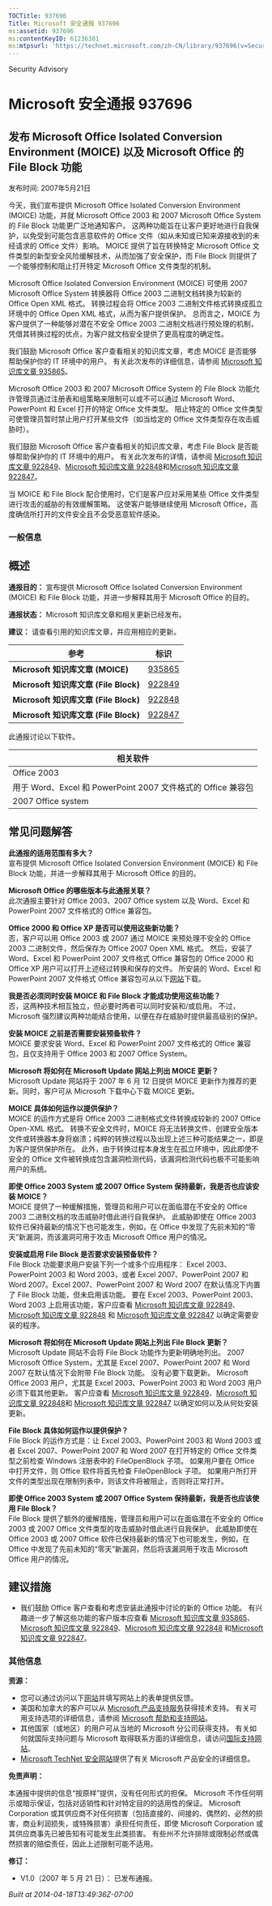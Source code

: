 ```yaml
---
TOCTitle: 937696
Title: Microsoft 安全通报 937696
ms:assetid: 937696
ms:contentKeyID: 61236381
ms:mtpsurl: 'https://technet.microsoft.com/zh-CN/library/937696(v=Security.10)'
---
```


Security Advisory

Microsoft 安全通报 937696
=========================

发布 Microsoft Office Isolated Conversion Environment (MOICE) 以及 Microsoft Office 的 File Block 功能
------------------------------------------------------------------------------------------------------

发布时间: 2007年5月21日

今天，我们宣布提供 Microsoft Office Isolated Conversion Environment (MOICE) 功能，并就 Microsoft Office 2003 和 2007 Microsoft Office System 的 File Block 功能更广泛地通知客户。 这两种功能旨在让客户更好地进行自我保护，以免受到可能包含恶意软件的 Office 文件（如从未知或已知来源接收到的未经请求的 Office 文件）影响。 MOICE 提供了旨在转换特定 Microsoft Office 文件类型的新型安全风险缓解技术，从而加强了安全保护，而 File Block 则提供了一个能够控制和阻止打开特定 Microsoft Office 文件类型的机制。

Microsoft Office Isolated Conversion Environment (MOICE) 可使用 2007 Microsoft Office System 转换器将 Office 2003 二进制文档转换为较新的 Office Open XML 格式。 转换过程会将 Office 2003 二进制文件格式转换成孤立环境中的 Office Open XML 格式，从而为客户提供保护。 总而言之，MOICE 为客户提供了一种能够对潜在不安全 Office 2003 二进制文档进行预处理的机制，凭借其转换过程的优点，为客户就文档安全提供了更高程度的确定性。

我们鼓励 Microsoft Office 客户查看相关的知识库文章，考虑 MOICE 是否能够帮助保护你的 IT 环境中的用户。 有关此次发布的详细信息，请参阅 [Microsoft 知识库文章 935865](http://support.microsoft.com/kb/935865)。

Microsoft Office 2003 和 2007 Microsoft Office System 的 File Block 功能允许管理员通过注册表和组策略来限制可以或不可以通过 Microsoft Word、PowerPoint 和 Excel 打开的特定 Office 文件类型。 阻止特定的 Office 文件类型可使管理员暂时禁止用户打开某些文件（如当给定的 Office 文件类型存在攻击威胁时）。

我们鼓励 Microsoft Office 客户查看相关的知识库文章，考虑 File Block 是否能够帮助保护你的 IT 环境中的用户。 有关此次发布的详情，请参阅 [Microsoft 知识库文章 922849](http://support.microsoft.com/kb/922849)、[Microsoft 知识库文章 922848](http://support.microsoft.com/kb/922848)和[Microsoft 知识库文章 922847](http://support.microsoft.com/kb/922847)。

当 MOICE 和 File Block 配合使用时，它们是客户应对采用某些 Office 文件类型进行攻击的威胁的有效缓解策略。 这使客户能够继续使用 Microsoft Office，高度确信所打开的文件安全且不会受恶意软件感染。

### 一般信息

概述
----


**通报目的：** 宣布提供 Microsoft Office Isolated Conversion Environment (MOICE) 和 File Block 功能，并进一步解释其用于 Microsoft Office 的目的。

**通报状态：** Microsoft 知识库文章和相关更新已经发布。

**建议：** 请查看引用的知识库文章，并应用相应的更新。

<p> </p>

| 参考                                  | 标识                                             |
|---------------------------------------|--------------------------------------------------|
| **Microsoft 知识库文章 (MOICE)**      | [935865](http://support.microsoft.com/kb/935865) |
| **Microsoft 知识库文章 (File Block)** | [922849](http://support.microsoft.com/kb/922849) |
| **Microsoft 知识库文章 (File Block)** | [922848](http://support.microsoft.com/kb/922848) |
| **Microsoft 知识库文章 (File Block)** | [922847](http://support.microsoft.com/kb/922847) |

此通报讨论以下软件。

<p> </p>

| 相关软件                                                     |
|--------------------------------------------------------------|
| Office 2003                                                  |
| 用于 Word、Excel 和 PowerPoint 2007 文件格式的 Office 兼容包 |
| 2007 Office system                                           |

常见问题解答
------------


**此通报的适用范围有多大？**  
宣布提供 Microsoft Office Isolated Conversion Environment (MOICE) 和 File Block 功能，并进一步解释其用于 Microsoft Office 的目的。

**Microsoft Office 的哪些版本与此通报关联？**  
此次通报主要针对 Office 2003、2007 Office system 以及 Word、Excel 和 PowerPoint 2007 文件格式的 Office 兼容包。

**Office 2000 和 Office XP 是否可以使用这些新功能？**  
否，客户可以用 Office 2003 或 2007 通过 MOICE 来预处理不安全的 Office 2003 二进制文件，然后保存为 Office 2007 Open XML 格式。 然后，安装了 Word、Excel 和 PowerPoint 2007 文件格式 Office 兼容包的 Office 2000 和 Office XP 用户可以打开上述经过转换和保存的文件。 所安装的 Word、Excel 和 PowerPoint 2007 文件格式 Office 兼容包可从以下[网站](http://www.microsoft.com/downloads/details.aspx?familyid=941b3470-3ae9-4aee-8f43-c6bb74cd1466&displaylang=en)下载。

**我是否必须同时安装 MOICE 和 File Block 才能成功使用这些功能？**  
否，这两种技术相互独立，但必要时两者可以同时安装和/或启用。 不过，Microsoft 强烈建议两种功能结合使用，以便在存在威胁时提供最高级别的保护。

**安装 MOICE 之前是否需要安装预备软件？**  
MOICE 要求安装 Word、Excel 和 PowerPoint 2007 文件格式的 Office 兼容包，且仅支持用于 Office 2003 和 2007 Office System。

**Microsoft 将如何在 Microsoft Update 网站上列出 MOICE 更新？**  
Microsoft Update 网站将于 2007 年 6 月 12 日提供 MOICE 更新作为推荐的更新。同时，客户可从 Microsoft 下载中心下载 MOICE 更新。

**MOICE 具体如何运作以提供保护？**  
MOICE 的运作方式是将 Office 2003 二进制格式文件转换成较新的 2007 Office Open-XML 格式。 转换不安全文件时，MOICE 将无法转换文件、创建安全版本文件或转换器本身将崩溃；纯粹的转换过程以及出现上述三种可能结果之一，即是为客户提供保护所在。 此外，由于转换过程本身发生在孤立环境中，因此即使不安全的 Office 文件被转换成包含漏洞检测代码，该漏洞检测代码也极不可能影响用户的系统。

**即使 Office 2003 System 或 2007 Office System 保持最新，我是否也应该安装 MOICE？**  
MOICE 提供了一种缓解措施，管理员和用户可以在面临潜在不安全的 Office 2003 二进制文档的攻击威胁时借此进行自我保护。 此威胁即使在 Office 2003 软件已保持最新的情况下也可能发生，例如，在 Office 中发现了先前未知的“零天”新漏洞，而该漏洞可用于攻击 Microsoft Office 用户的情况。

**安装或启用 File Block 是否要求安装预备软件？**  
File Block 功能要求用户安装下列一个或多个应用程序： Excel 2003、PowerPoint 2003 和 Word 2003，或者 Excel 2007、PowerPoint 2007 和 Word 2007。Excel 2007、PowerPoint 2007 和 Word 2007 在默认情况下内置了 File Block 功能，但未启用该功能。 要在 Excel 2003、PowerPoint 2003、Word 2003 上启用该功能，客户应查看 [Microsoft 知识库文章 922849](http://support.microsoft.com/kb/922849)、[Microsoft 知识库文章 922848](http://support.microsoft.com/kb/922848) 和 [Microsoft 知识库文章 922847](http://support.microsoft.com/kb/922847) 以确定需要安装的程序。

**Microsoft 将如何在 Microsoft Update 网站上列出 File Block 更新？**  
Microsoft Update 网站不会将 File Block 功能作为更新明确地列出。 2007 Microsoft Office System，尤其是 Excel 2007、PowerPoint 2007 和 Word 2007 在默认情况下会附带 File Block 功能。 没有必要下载更新。 Microsoft Office 2003 用户，尤其是 Excel 2003、PowerPoint 2003 和 Word 2003 用户必须下载其他更新。 客户应查看 [Microsoft 知识库文章 922849](http://support.microsoft.com/kb/922849)、[Microsoft 知识库文章 922848](http://support.microsoft.com/kb/922848)和 [Microsoft 知识库文章 922847](http://support.microsoft.com/kb/922847) 以确定如何以及从何处安装更新。

**File Block 具体如何运作以提供保护？**  
File Block 的运作方式是：让 Excel 2003、PowerPoint 2003 和 Word 2003 或者 Excel 2007、PowerPoint 2007 和 Word 2007 在打开特定的 Office 文件类型之前检查 Windows 注册表中的 FileOpenBlock 子项。 如果用户要在 Office 中打开文件，则 Office 软件将首先检查 FileOpenBlock 子项。 如果用户所打开文件的类型出现在限制列表中，则该文件将被阻止，否则将正常打开。

**即使 Office 2003 System 或 2007 Office System 保持最新，我是否也应该使用 File Block？**  
File Block 提供了额外的缓解措施，管理员和用户可以在面临潜在不安全的 Office 2003 或 2007 Office 文件类型的攻击威胁时借此进行自我保护。 此威胁即使在 Office 2003 或 2007 Office 软件已保持最新的情况下也可能发生，例如，在 Office 中发现了先前未知的“零天”新漏洞，然后将该漏洞用于攻击 Microsoft Office 用户的情况。

建议措施
--------


-   我们鼓励 Office 客户查看和考虑安装此通报中讨论的新的 Office 功能。 有兴趣进一步了解这些功能的客户版本应查看 [Microsoft 知识库文章 935865](http://support.microsoft.com/kb/935865)、[Microsoft 知识库文章 922849](http://support.microsoft.com/kb/922849)、[Microsoft 知识库文章 922848](http://support.microsoft.com/kb/922848) 和[Microsoft 知识库文章 922847](http://support.microsoft.com/kb/922847)。

### 其他信息

**资源：**

-   您可以通过访问以下[网站](https://support.microsoft.com/common/survey.aspx?scid=sw;en;1257&amp;showpage=1&amp;ws=technet&amp;sd=tech)并填写网站上的表单提供反馈。
-   美国和加拿大的客户可以从 [Microsoft 产品支持服务](http://go.microsoft.com/fwlink/?linkid=21131)获得技术支持。 有关可用支持选项的详细信息，请参阅 [Microsoft 帮助和支持网站](http://support.microsoft.com/default.aspx?ln=zh-cn)。
-   其他国家（或地区）的用户可从当地的 Microsoft 分公司获得支持。 有关如何就国际支持问题与 Microsoft 取得联系方面的详细信息，请访问[国际支持网站](http://go.microsoft.com/fwlink/?linkid=21155)。
-   [Microsoft TechNet 安全网站](http://go.microsoft.com/fwlink/?linkid=21132)提供了有关 Microsoft 产品安全的详细信息。

**免责声明：**

本通报中提供的信息“按原样”提供，没有任何形式的担保。 Microsoft 不作任何明示或暗示保证，包括对适销性和针对特定目的的适用性的保证。 Microsoft Corporation 或其供应商不对任何损害（包括直接的、间接的、偶然的、必然的损害，商业利润损失，或特殊损害）承担任何责任，即使 Microsoft Corporation 或其供应商事先已被告知有可能发生此类损害。 有些州不允许排除或限制必然或偶然损害的赔偿责任，因此上述限制可能不适用。

**修订：**

-   V1.0（2007 年 5 月 21 日）： 已发布通报。

*Built at 2014-04-18T13:49:36Z-07:00*
